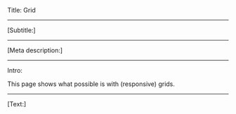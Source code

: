 Title: Grid

----

[Subtitle:]

----

[Meta description:]

----

Intro:

This page shows what possible is with (responsive) grids.

----

[Text:]

